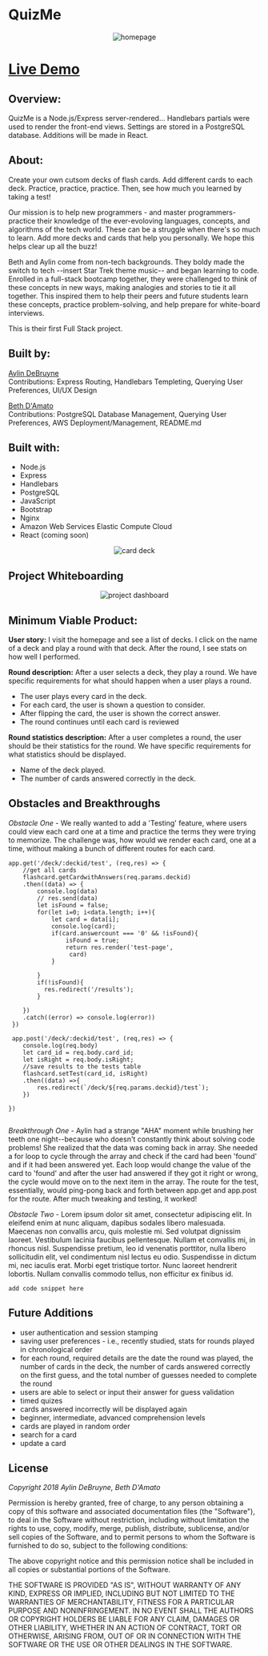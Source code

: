 # QuizMe

<p align='center'>
    <img src='readme_imgs/one.png' alt='homepage'></img>
</p>

# [Live Demo](http://13.58.148.189/)


## Overview:
QuizMe is a Node.js/Express server-rendered...  Handlebars partials were used to render the front-end views. Settings are stored in a PostgreSQL database. Additions will be made in React.    

## About:
 <p>Create your own cutsom decks of flash cards. Add different cards to each deck. Practice,
            practice, practice. Then, see how much you learned by taking a test!</p>
<p>Our mission is to help new programmers - and master programmers- practice their knowledge of 
            the ever-evoloving languages, concepts, and algorithms of the
            tech world. These can be a struggle when there's so much
            to learn. Add more decks and cards that help you personally.
            We hope this helps clear up all the buzz!
        </p>
<p>
            Beth and Aylin come from non-tech backgrounds. They boldy made the switch
            to tech --insert Star Trek theme music-- and began learning to code. Enrolled in a full-stack bootcamp together, they
            were challenged to think of these concepts in new ways, making analogies and stories to tie it
            all together. This inspired them to help their peers and future students learn these concepts, practice problem-solving,
            and help prepare for white-board interviews.       
        </p>
<p>This is their first Full Stack project.</p>

## Built by:

[Aylin DeBruyne](https://github.com/adebruyne)  
Contributions: Express Routing, Handlebars Templeting, Querying User Preferences, UI/UX Design

[Beth D'Amato](https://github.com/badamato)  
Contributions: PostgreSQL Database Management, Querying User Preferences, AWS Deployment/Management, README.md


## Built with:

* Node.js
* Express
* Handlebars
* PostgreSQL 
* JavaScript
* Bootstrap
* Nginx
* Amazon Web Services Elastic Compute Cloud
* React (coming soon)

<p align='center'>
    <img src='readme_imgs/two.png' alt='card deck'></img>
</p>


## Project Whiteboarding

<p align='center'>
    <img src='readme_imgs/trello.png' alt='project dashboard'></img>
</p>



## Minimum Viable Product:
**User story:**  I visit the homepage and see a list of decks.  I click on the name of a deck and play a round with that deck.  After the round, I see stats on how well I performed.

**Round description:**  After a user selects a deck, they play a round.  We have specific requirements for what should happen when a user plays a  round.

- The user plays every card in the deck.
- For each card, the user is shown a question to consider.
- After flipping the card, the user is shown the correct answer.
- The round continues until each card is reviewed

**Round statistics description:**  After a user completes a round, the user should be their statistics for the round.  We have specific requirements for what statistics should be displayed.

- Name of the deck played.
- The number of cards answered correctly in the deck.



## Obstacles and Breakthroughs

*Obstacle One -*
We really wanted to add a 'Testing' feature, where users could view each card one at a time and practice the terms they were trying to memorize. The challenge was, how would we render each card, one at a time, without making a bunch of different routes for each card. 
```
app.get('/deck/:deckid/test', (req,res) => {
    //get all cards
    flashcard.getCardwithAnswers(req.params.deckid)
    .then((data) => { 
        console.log(data)
        // res.send(data)
        let isFound = false;
        for(let i=0; i<data.length; i++){
            let card = data[i];
            console.log(card);
            if(card.answercount === '0' && !isFound){
                isFound = true;
                return res.render('test-page', 
                 card)
            }
           
        }
        if(!isFound){
          res.redirect('/results');  
        }
         
    })
    .catch((error) => console.log(error))
 })      

 app.post('/deck/:deckid/test', (req,res) => {
    console.log(req.body)
    let card_id = req.body.card_id;
    let isRight = req.body.isRight;
    //save results to the tests table
    flashcard.setTest(card_id, isRight)
    .then((data) =>{
        res.redirect(`/deck/${req.params.deckid}/test`); 
    })
   
})  


```

*Breakthrough One -*
Aylin had a strange "AHA" moment while brushing her teeth one night--because who doesn't constantly think about solving code problems! She realized that the data was coming back in array. She needed a for loop to cycle through the array and check if the card had been 'found' and if it had been answered yet. Each loop would change the value of the card to 'found' and after the user had answered if they got it right or wrong, the cycle would move on to the next item in the array. The route for the test, essentially, would ping-pong back and forth between app.get and app.post for the route. After much tweaking and testing, it worked!



*Obstacle Two -*
Lorem ipsum dolor sit amet, consectetur adipiscing elit. In eleifend enim at nunc aliquam, dapibus sodales libero malesuada. Maecenas non convallis arcu, quis molestie mi. Sed volutpat dignissim laoreet. Vestibulum lacinia faucibus pellentesque. Nullam et convallis mi, in rhoncus nisl. Suspendisse pretium, leo id venenatis porttitor, nulla libero sollicitudin elit, vel condimentum nisl lectus eu odio. Suspendisse in dictum mi, nec iaculis erat. Morbi eget tristique tortor. Nunc laoreet hendrerit lobortis. Nullam convallis commodo tellus, non efficitur ex finibus id.
```
add code snippet here
```


## Future Additions

* user authentication and session stamping
* saving user preferences - i.e., recently studied, stats for rounds played in chronological order
* for each round, required details are the date the round was played, the number of cards in the deck, the number of cards answered correctly on the first guess, and the total number of guesses needed to complete the round
* users are able to select or input their answer for guess validation
* timed quizes
* cards answered incorrectly will be displayed again
* beginner, intermediate, advanced comprehension levels
* cards are played in random order
* search for a card
* update a card



## License 
*Copyright 2018 Aylin DeBruyne, Beth D'Amato*

Permission is hereby granted, free of charge, to any person obtaining a copy of this software and associated documentation files (the "Software"), to deal in the Software without restriction, including without limitation the rights to use, copy, modify, merge, publish, distribute, sublicense, and/or sell copies of the Software, and to permit persons to whom the Software is furnished to do so, subject to the following conditions:

The above copyright notice and this permission notice shall be included in all copies or substantial portions of the Software.

THE SOFTWARE IS PROVIDED "AS IS", WITHOUT WARRANTY OF ANY KIND, EXPRESS OR IMPLIED, INCLUDING BUT NOT LIMITED TO THE WARRANTIES OF MERCHANTABILITY, FITNESS FOR A PARTICULAR PURPOSE AND NONINFRINGEMENT. IN NO EVENT SHALL THE AUTHORS OR COPYRIGHT HOLDERS BE LIABLE FOR ANY CLAIM, DAMAGES OR OTHER LIABILITY, WHETHER IN AN ACTION OF CONTRACT, TORT OR OTHERWISE, ARISING FROM, OUT OF OR IN CONNECTION WITH THE SOFTWARE OR THE USE OR OTHER DEALINGS IN THE SOFTWARE.
